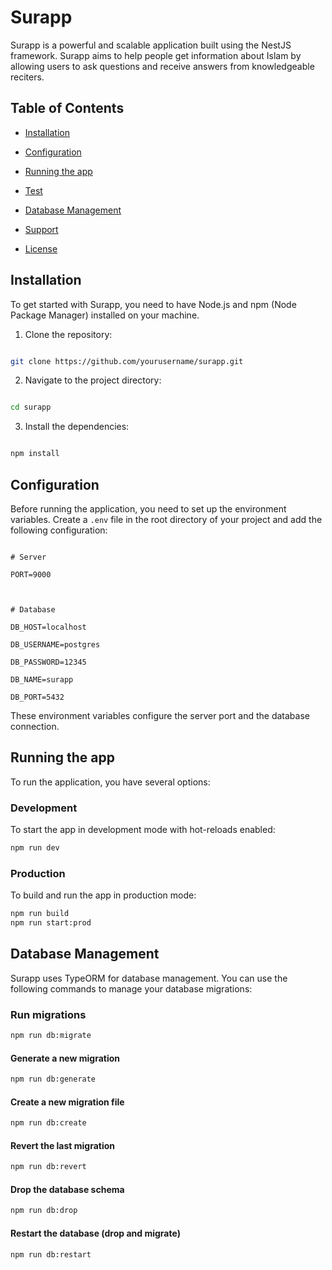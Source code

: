 # Surapp

  

Surapp is a powerful and scalable application built using the NestJS framework. Surapp aims to help people get information about Islam by allowing users to ask questions and receive answers from knowledgeable reciters.

  

## Table of Contents

  

- [Installation](#installation)

- [Configuration](#configuration)

- [Running the app](#running-the-app)

- [Test](#test)

- [Database Management](#database-management)

- [Support](#support)

- [License](#license)

  

## Installation

  

To get started with Surapp, you need to have Node.js and npm (Node Package Manager) installed on your machine.

  

1. Clone the repository:

  

```bash

git clone https://github.com/yourusername/surapp.git

```

  

2. Navigate to the project directory:

  

```bash

cd surapp

```

  

3. Install the dependencies:

  

```bash

npm install

```

  

## Configuration

  

Before running the application, you need to set up the environment variables. Create a `.env` file in the root directory of your project and add the following configuration:

  

```dotenv

# Server

PORT=9000

  

# Database

DB_HOST=localhost

DB_USERNAME=postgres

DB_PASSWORD=12345

DB_NAME=surapp

DB_PORT=5432

```
These environment variables configure the server port and the database connection.


## Running the app

To run the application, you have several options:

### Development
To start the app in development mode with hot-reloads enabled:
```bash
npm run dev
```
### Production
To build and run the app in production mode:
```bash
npm run build 
npm run start:prod
```

## Database Management
Surapp uses TypeORM for database management. You can use the following commands to manage your database migrations:

### Run migrations
```bash
npm run db:migrate
```

#### Generate a new migration
```bash
npm run db:generate
```

#### Create a new migration file
```bash
npm run db:create
```

#### Revert the last migration
```bash
npm run db:revert
```

#### Drop the database schema
```bash
npm run db:drop
```

#### Restart the database (drop and migrate)
```bash
npm run db:restart
```